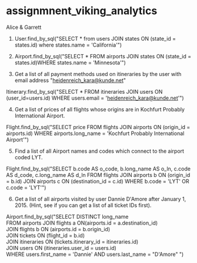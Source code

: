 # assignmnent_viking_analytics

Alice & Garrett

1. User.find_by_sql("SELECT * from users JOIN states ON (state_id = states.id) where states.name = 'California'")

2. Airport.find_by_sql("SELECT * FROM airports JOIN states ON (state_id = states.id)WHERE states.name = 'Minnesota'")

3. Get a list of all payment methods used on itineraries by the user with email address "heidenreich_kara@kunde.net"

Itinerary.find_by_sql("SELECT * FROM itineraries JOIN users ON (user_id=users.id) WHERE users.email = 'heidenreich_kara@kunde.net'")

4. Get a list of prices of all flights whose origins are in Kochfurt Probably International Airport.

Flight.find_by_sql("SELECT price FROM flights JOIN airports ON (origin_id = airports.id) WHERE airports.long_name = 'Kochfurt Probably International Airport'")

5. Find a list of all Airport names and codes which connect to the airport coded LYT.

Flight.find_by_sql("SELECT b.code AS o_code, b.long_name AS o_ln,
                    c.code AS d_code, c.long_name AS d_ln
                  FROM flights JOIN airports b ON (origin_id = b.id)
                  JOIN airports c ON (destination_id = c.id)
                  WHERE b.code = 'LYT' OR c.code = 'LYT'")


6. Get a list of all airports visited by user Dannie D'Amore after January 1, 2015. (Hint, see if you can get a list of all ticket IDs first).


Airport.find_by_sql("SELECT DISTINCT long_name \
FROM airports JOIN flights a ON(airports.id = a.destination_id) \
JOIN flights b ON (airports.id = b.origin_id) \
JOIN tickets ON (flight_id = b.id) \
JOIN itineraries ON (tickets.itinerary_id = itineraries.id) \
JOIN users ON (itineraries.user_id = users.id) \
WHERE users.first_name = 'Dannie' AND users.last_name = \"D'Amore\" ")











